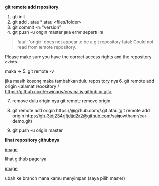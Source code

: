 **git remote add repository**

1. gti init
2. git add . atau * atau <files/folder>
3. git commit -m "version"
4. git push -u origin master
    jika error seperti ini
> fatal: 'origin' does not appear to be a git repository
fatal: Could not read from remote repository.

Please make sure you have the correct access rights
and the repository exists.

maka ->
5. git remote -v

jika masih kosong maka tambahkan dulu repository nya
6. git remote add origin <alamat repository / https://github.com/erwinaris/erwinaris.github.io.git>

7. remove dulu origin nya git remote remove origin

8. git remote add origin https://<PERSONALACCESSTOKEN>@github.com/<USERNAME>/<REPO>.git atau (git remote add origin https://gh-3jdj234rjfjdjjd2n2@github.com/saigowthamr/car-demo.git)

7. git push -u origin master


**lihat repository githubnya**

[image]("/images/menyimpan-branch.png")

lihat github pagenya

[image]("/images/menyimpan-branch.png")

ubah ke branch mana kamu menyimpan (saya pilih master)


